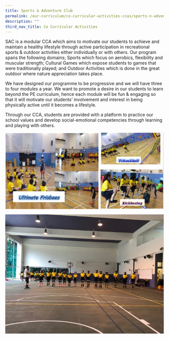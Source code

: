 ```yaml
---
title: Sports & Adventure Club
permalink: /our-curriculum/co-curricular-activities-ccas/sports-n-adventure-club
description: ""
third_nav_title: Co Curricular Activities
---
```

SAC is a modular CCA which aims to motivate our students to achieve and maintain a healthy lifestyle through active participation in recreational sports & outdoor activities either individually or with others. Our program spans the following domains; Sports which focus on aerobics, flexibility and muscular strength; Cultural Games which expose students to games that were traditionally played; and Outdoor Activities which is done in the great outdoor where nature appreciation takes place.

We have designed our programme to be progressive and we will have three to four modules a year. We want to promote a desire in our students to learn beyond the PE curriculum, hence each module will be fun & engaging so that it will motivate our students’ involvement and interest in being physically active until it becomes a lifestyle.

Through our CCA, students are provided with a platform to practice our school values and develop social-emotional competencies through learning and playing with others.

![Sports & Adventure Club](/images/sports%20and%20adventure%20club.png)

![Sports & Adventure Club](/images/sports%20and%20adventure%20club_2.jpg)